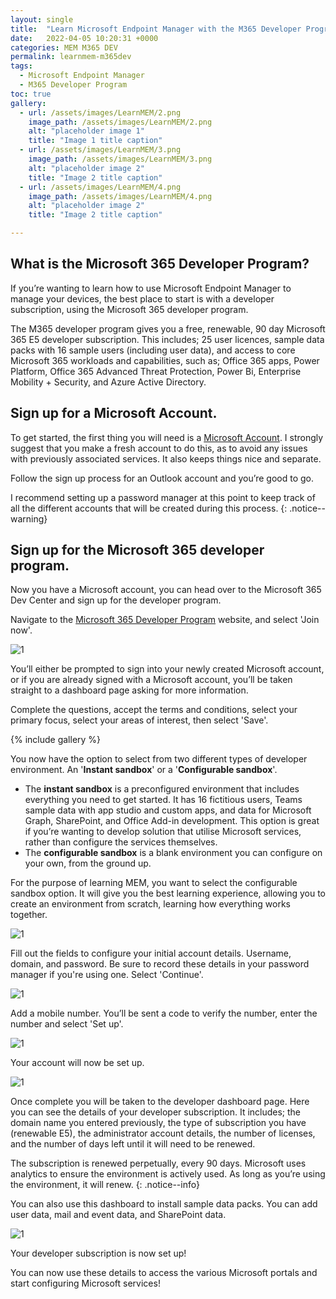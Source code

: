 ```yaml
---
layout: single
title:  "Learn Microsoft Endpoint Manager with the M365 Developer Program."
date:   2022-04-05 10:20:31 +0000
categories: MEM M365 DEV
permalink: learnmem-m365dev
tags:
  - Microsoft Endpoint Manager
  - M365 Developer Program
toc: true
gallery:
  - url: /assets/images/LearnMEM/2.png
    image_path: /assets/images/LearnMEM/2.png
    alt: "placeholder image 1"
    title: "Image 1 title caption"
  - url: /assets/images/LearnMEM/3.png
    image_path: /assets/images/LearnMEM/3.png
    alt: "placeholder image 2"
    title: "Image 2 title caption"
  - url: /assets/images/LearnMEM/4.png
    image_path: /assets/images/LearnMEM/4.png
    alt: "placeholder image 2"
    title: "Image 2 title caption"

---
```

## What is the Microsoft 365 Developer Program?
If you’re wanting to learn how to use Microsoft Endpoint Manager to manage your devices, the best place to start is with a developer subscription, using the Microsoft 365 developer program.

The M365 developer program gives you a free, renewable, 90 day Microsoft 365 E5 developer subscription. This includes; 25 user licences, sample data packs with 16 sample users (including user data), and access to core Microsoft 365 workloads and capabilities, such as; Office 365 apps, Power Platform, Office 365 Advanced Threat Protection, Power Bi, Enterprise Mobility + Security, and Azure Active Directory.

## Sign up for a Microsoft Account.

To get started, the first thing you will need is a [Microsoft Account](https://outlook.live.com/owa/?nlp=1&signup=1). I strongly suggest that you make a fresh account to do this, as to avoid any issues with previously associated services. It also keeps things nice and separate.

Follow the sign up process for an Outlook account and you’re good to go.


I recommend setting up a password manager at this point to keep track of all the different accounts that will be created during this process.
{: .notice--warning}


## Sign up for the Microsoft 365 developer program.

Now you have a Microsoft account, you can head over to the Microsoft 365 Dev Center and sign up for the developer program.

Navigate to the [Microsoft 365 Developer Program](http://developer.microsoft.com/en-us/microsoft-365/dev-program) website, and select 'Join now'.

![1](/assets/images/LearnMEM/1.png)

You’ll either be prompted to sign into your newly created Microsoft account, or if you are already signed with a Microsoft account, you’ll be taken straight to a dashboard page asking for more information. 

Complete the questions, accept the terms and conditions, select your primary focus, select your areas of interest, then select 'Save'.

{% include gallery  %}

You now have the option to select from two different types of developer environment. An '**Instant sandbox**' or a '**Configurable sandbox**'.

- The **instant sandbox** is a preconfigured environment that includes everything you need to get started. It has 16 fictitious users, Teams sample data with app studio and custom apps, and data for Microsoft Graph, SharePoint, and Office Add-in development. This option is great if you’re wanting to develop solution that utilise Microsoft services, rather than configure the services themselves.
- The **configurable sandbox** is a blank environment you can configure on your own, from the ground up.

For the purpose of learning MEM, you want to select the configurable sandbox option. It will give you the best learning experience, allowing you to create an environment from scratch, learning how everything works together.

![1](/assets/images/LearnMEM/5.png)

Fill out the fields to configure your initial account details. Username, domain, and password. Be sure to record these details in your password manager if you're using one. Select 'Continue'.

![1](/assets/images/LearnMEM/6.png)

Add a mobile number. You’ll be sent a code to verify the number, enter the number and select 'Set up'.

![1](/assets/images/LearnMEM/7.png)

Your account will now be set up.

![1](/assets/images/LearnMEM/8.png)

Once complete you will be taken to the developer dashboard page. Here you can see the details of your developer subscription. It includes; the domain name you entered previously, the type of subscription you have (renewable E5), the administrator account details, the number of licenses, and the number of days left until it will need to be renewed.

The subscription is renewed perpetually, every 90 days. Microsoft uses analytics to ensure the environment is actively used. As long as you’re using the environment, it will renew.
{: .notice--info}

You can also use this dashboard to install sample data packs. You can add user data, mail and event data, and SharePoint data.

![1](/assets/images/LearnMEM/9.png)

Your developer subscription is now set up!

You can now use these details to access the various Microsoft portals and start configuring Microsoft services!